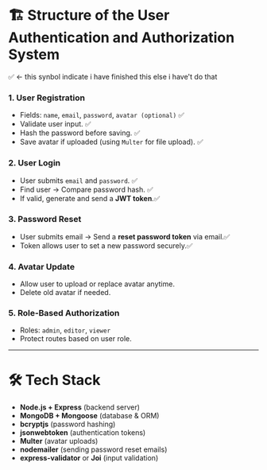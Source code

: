 # 🏗️ Structure of the User Authentication and Authorization System
✅ <- this synbol indicate i have finished this else i have't do that 
### 1. **User Registration**
- Fields: `name`, `email`, `password`, `avatar (optional)` ✅
- Validate user input. ✅
- Hash the password before saving. ✅
- Save avatar if uploaded (using `Multer` for file upload). ✅

### 2. **User Login**
- User submits `email` and `password`. ✅
- Find user → Compare password hash. ✅
- If valid, generate and send a **JWT token**.✅

### 3. **Password Reset**
- User submits email → Send a **reset password token** via email.✅
- Token allows user to set a new password securely.✅

### 4. **Avatar Update**
- Allow user to upload or replace avatar anytime.
- Delete old avatar if needed.

### 5. **Role-Based Authorization**
- Roles: `admin`, `editor`, `viewer`
- Protect routes based on user role.

---

# 🛠️ Tech Stack
- **Node.js + Express** (backend server)
- **MongoDB + Mongoose** (database & ORM)
- **bcryptjs** (password hashing)
- **jsonwebtoken** (authentication tokens)
- **Multer** (avatar uploads)
- **nodemailer** (sending password reset emails)
- **express-validator** or **Joi** (input validation)

